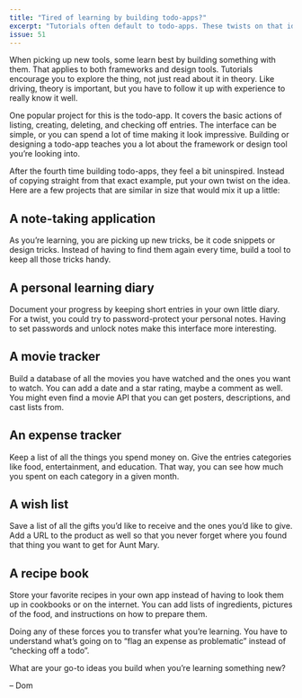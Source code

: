 ```yaml
---
title: "Tired of learning by building todo-apps?"
excerpt: "Tutorials often default to todo-apps. These twists on that idea help you dig into how the framework you’re learning really works."
issue: 51
---
```

When picking up new tools, some learn best by building something with them. That applies to both frameworks and design tools. Tutorials encourage you to explore the thing, not just read about it in theory. Like driving, theory is important, but you have to follow it up with experience to really know it well.

One popular project for this is the todo-app. It covers the basic actions of listing, creating, deleting, and checking off entries. The interface can be simple, or you can spend a lot of time making it look impressive. Building or designing a todo-app teaches you a lot about the framework or design tool you’re looking into.

After the fourth time building todo-apps, they feel a bit uninspired. Instead of copying straight from that exact example, put your own twist on the idea. Here are a few projects that are similar in size that would mix it up a little:


## A note-taking application

As you’re learning, you are picking up new tricks, be it code snippets or design tricks. Instead of having to find them again every time, build a tool to keep all those tricks handy.


## A personal learning diary

Document your progress by keeping short entries in your own little diary. For a twist, you could try to password-protect your personal notes. Having to set passwords and unlock notes make this interface more interesting.


## A movie tracker

Build a database of all the movies you have watched and the ones you want to watch. You can add a date and a star rating, maybe a comment as well. You might even find a movie API that you can get posters, descriptions, and cast lists from.


## An expense tracker

Keep a list of all the things you spend money on. Give the entries categories like food, entertainment, and education. That way, you can see how much you spent on each category in a given month.


## A wish list

Save a list of all the gifts you’d like to receive and the ones you’d like to give. Add a URL to the product as well so that you never forget where you found that thing you want to get for Aunt Mary.


## A recipe book

Store your favorite recipes in your own app instead of having to look them up in cookbooks or on the internet. You can add lists of ingredients, pictures of the food, and instructions on how to prepare them.


Doing any of these forces you to transfer what you’re learning. You have to understand what’s going on to “flag an expense as problematic” instead of “checking off a todo”.

What are your go-to ideas you build when you’re learning something new?

– Dom
